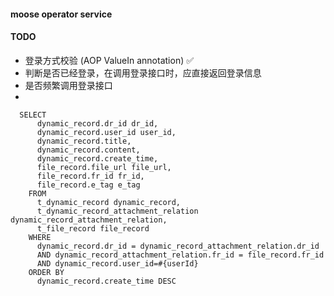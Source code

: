#### moose operator service

#### TODO
- 登录方式校验 (AOP ValueIn annotation) ✅
- 判断是否已经登录，在调用登录接口时，应直接返回登录信息
- 是否频繁调用登录接口
- 


```mysql
  SELECT
      dynamic_record.dr_id dr_id,
      dynamic_record.user_id user_id,
      dynamic_record.title,
      dynamic_record.content,
      dynamic_record.create_time,
      file_record.file_url file_url,
      file_record.fr_id fr_id,
      file_record.e_tag e_tag
    FROM
      t_dynamic_record dynamic_record,
      t_dynamic_record_attachment_relation dynamic_record_attachment_relation,
      t_file_record file_record
    WHERE
      dynamic_record.dr_id = dynamic_record_attachment_relation.dr_id
      AND dynamic_record_attachment_relation.fr_id = file_record.fr_id
      AND dynamic_record.user_id=#{userId}
    ORDER BY
      dynamic_record.create_time DESC
```
